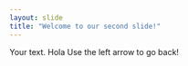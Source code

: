 ```yaml
---
layout: slide
title: "Welcome to our second slide!"
---
```

Your text. Hola
Use the left arrow to go back!

